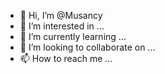 - 👋 Hi, I’m @Musancy
- 👀 I’m interested in ...
- 🌱 I’m currently learning ...
- 💞️ I’m looking to collaborate on ...
- 📫 How to reach me ...

<!---
Musancy/Musancy is a ✨ special ✨ repository because its `README.md` (this file) appears on your GitHub profile.
You can click the Preview link to take a look at your changes.
--->
